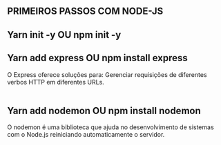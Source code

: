 ## PRIMEIROS PASSOS COM NODE-JS

## Yarn init -y OU npm init -y <br>

## Yarn add express OU npm install express <br>
O Express oferece soluções para: Gerenciar requisições de diferentes verbos HTTP em diferentes URLs.<br> <br>

## Yarn add nodemon OU npm install nodemon
O nodemon é uma biblioteca que ajuda no desenvolvimento de sistemas com o Node.js reiniciando automaticamente o servidor.
